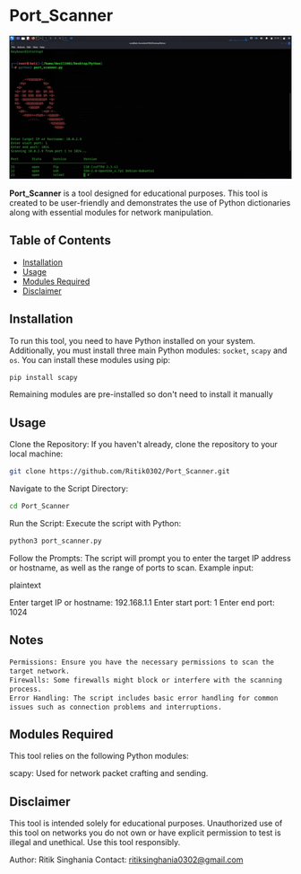 # Port_Scanner
![Port_Scanner Landing Page](https://github.com/Ritik0302/Port_Scanner/blob/main/Screenshot_2024-08-23_21_19_34.jpg?raw=true)


**Port_Scanner** is a tool designed for educational purposes. This tool is created to be user-friendly and demonstrates the use of Python dictionaries along with essential modules for network manipulation.

## Table of Contents
- [Installation](#installation)
- [Usage](#usage)
- [Modules Required](#modules-required)
- [Disclaimer](#disclaimer)

## Installation

To run this tool, you need to have Python installed on your system. Additionally, you must install three main Python modules: `socket`, `scapy` and `os`. You can install these modules using pip:

```sh
pip install scapy
```
Remaining modules are pre-installed so don't need to install it manually

## Usage

Clone the Repository: If you haven't already, clone the repository to your local machine:
```sh
git clone https://github.com/Ritik0302/Port_Scanner.git
```

Navigate to the Script Directory:
```sh
cd Port_Scanner
```
Run the Script: Execute the script with Python:
```sh
python3 port_scanner.py
```
Follow the Prompts: The script will prompt you to enter the target IP address or hostname, as well as the range of ports to scan. Example input:

plaintext

Enter target IP or hostname: 192.168.1.1
Enter start port: 1
Enter end port: 1024

## Notes
    Permissions: Ensure you have the necessary permissions to scan the target network.
    Firewalls: Some firewalls might block or interfere with the scanning process.
    Error Handling: The script includes basic error handling for common issues such as connection problems and interruptions.

## Modules Required
This tool relies on the following Python modules:

scapy: Used for network packet crafting and sending.

## Disclaimer
This tool is intended solely for educational purposes. Unauthorized use of this tool on networks you do not own or have explicit permission to test is illegal and unethical. Use this tool responsibly.

Author: Ritik Singhania
Contact: ritiksinghania0302@gmail.com

